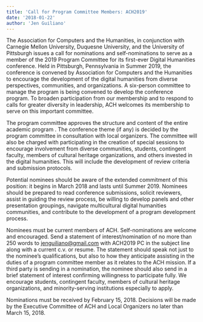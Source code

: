 ```yaml
---
title: 'Call for Program Committee Members: ACH2019'
date: '2018-01-22'
author: 'Jen Guiliano'
---
```

The Association for Computers and the Humanities, in conjunction with Carnegie Mellon University, Duquesne University, and the University of Pittsburgh issues a call for nominations and self-nominations to serve as a member of the 2019 Program Committee for its first-ever Digital Humanities conference. Held in Pittsburgh, Pennsylvania in Summer 2019, the conference is convened by Association for Computers and the Humanities to encourage the development of the digital humanities from diverse perspectives, communities, and organizations. A six-person committee to manage the program is being convened to develop the conference program. To broaden participation from our membership and to respond to calls for greater diversity in leadership, ACH welcomes its membership to serve on this important committee.

The program committee approves the structure and content of the entire academic program . The conference theme (if any) is decided by the program committee in consultation with local organizers. The committee will also be charged with participating in the creation of special sessions to encourage involvement from diverse communities, students, contingent faculty, members of cultural heritage organizations, and others invested in the digital humanities. This will include the development of review criteria and submission protocols.

Potential nominees should be aware of the extended commitment of this position: it begins in March 2018 and lasts until Summer 2019. Nominees should be prepared to read conference submissions, solicit reviewers, assist in guiding the review process, be willing to develop panels and other presentation groupings, navigate multicultural digital humanities communities, and contribute to the development of a program development process.

Nominees must be current members of ACH. Self-nominations are welcome and encouraged. Send a statement of interest/nomination of no more than 250 words to [jenguiliano@gmail.com](mailto:jenguiliano@gmail.com) with ACH2019 PC in the subject line along with a current c.v. or resume. The statement should speak not just to the nominee’s qualifications, but also to how they anticipate assisting in the duties of a program committee member as it relates to the ACH mission. If a third party is sending in a nomination, the nominee should also send in a brief statement of interest confirming willingness to participate fully. We encourage students, contingent faculty, members of cultural heritage organizations, and minority-serving institutions especially to apply.

Nominations must be received by February 15, 2018. Decisions will be made by the Executive Committee of ACH and Local Organizers no later than March 15, 2018.

